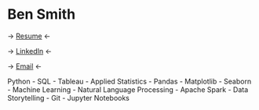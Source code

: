 # Ben Smith

-> [Resume](https://drive.google.com/file/d/1sQmNiIEMXJ4_4Yt3TInZXO9P8hXtfsEW/view) <-

-> [LinkedIn](https://www.linkedin.com/in/bensmith07/) <-

-> [Email](mailto:ben.f.smith07@gmail.com) <-

Python - SQL - Tableau - Applied Statistics - Pandas - Matplotlib - Seaborn - Machine Learning - Natural Language Processing - Apache Spark - Data Storytelling - Git - Jupyter Notebooks
